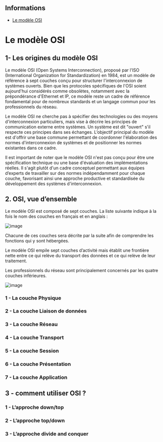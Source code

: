 ## Informations 

- [Le modèle OSI](#Le-modèle-OSI)









# Le modèle OSI


## 1- Les origines du modèle OSI

Le modèle OSI (Open Systems Interconnection), proposé par l'ISO (International Organization for Standardization) en 1984, est un modèle de référence à sept couches conçu pour structurer l'interconnexion de systèmes ouverts. Bien que les protocoles spécifiques de l'OSI soient aujourd'hui considérés comme obsolètes, notamment avec la prépondérance d'Ethernet et IP, ce modèle reste un cadre de référence fondamental pour de nombreux standards et un langage commun pour les professionnels du réseau.


Le modèle OSI ne cherche pas à spécifier des technologies ou des moyens d'interconnexion particuliers, mais vise à décrire les principes de communication externe entre systèmes. Un système est dit "ouvert" s'il respecte ces principes dans ses échanges. L’objectif principal du modèle est d'offrir une base commune permettant de coordonner l'élaboration des normes d'interconnexion de systèmes et de positionner les normes existantes dans ce cadre.



Il est important de noter que le modèle OSI n'est pas conçu pour être une spécification technique ou une base d'évaluation des implémentations réelles. Il s'agit plutôt d'un cadre conceptuel permettant aux équipes d’experts de travailler sur des normes indépendamment pour chaque couche, favorisant ainsi une approche productive et standardisée du développement des systèmes d'interconnexion.


## 2. OSI, vue d’ensemble

Le modèle OSI est composé de sept couches. La liste suivante indique à la fois le nom des couches en français et en anglais :

![image](https://github.com/user-attachments/assets/fdc99019-f33e-41a2-9324-07eb114aa426)

Chacune de ces couches sera décrite par la suite afin de comprendre les fonctions qui y sont hébergées.

Le modèle OSI empile sept couches d’activité mais établit une frontière nette entre ce qui relève du transport des données et ce qui relève de leur traitement.

Les professionnels du réseau sont principalement concernés par les quatre couches inférieures.

![image](https://github.com/user-attachments/assets/dca559e5-62ba-49a3-80b3-c4991b7f8433)

### 1 - La couche Physique





### 2 - La couche Liaison de données





### 3 - La couche Réseau







### 4 - La couche Transport








### 5 - La couche Session




### 6 - La couche Présentation



### 7 - La couche Application 




## 3 - comment utiliser OSI ?


### 1 - L’approche down/top





### 2 - L’approche top/down



### 3 - L’approche divide and conquer







